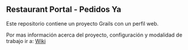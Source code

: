## Restaurant Portal - Pedidos Ya

Este repositorio contiene un proyecto Grails con un perfil web.

Por mas información acerca del proyecto, configuración y modalidad de trabajo ir a: [Wiki](https://github.com/pedidosya/restaurant-portal/wiki "Restaurant Portal - Wiki")
